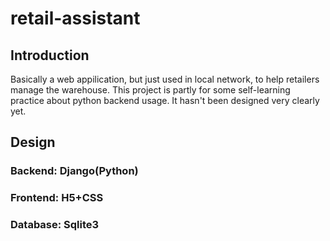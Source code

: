 # retail-assistant
## Introduction
Basically a web appilication, but just used in local network, to help retailers manage the warehouse. 
This project is partly for some self-learning practice about python backend usage. It hasn't been designed very clearly yet.

## Design
### Backend: Django(Python)

### Frontend: H5+CSS

### Database: Sqlite3

